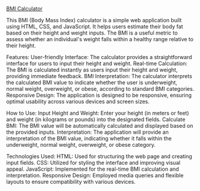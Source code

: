 <U>BMI Calculator</U>

This BMI (Body Mass Index) calculator is a simple web application built using HTML, CSS, and JavaScript. 
It helps users estimate their body fat based on their height and weight inputs. 
The BMI is a useful metric to assess whether an individual's weight falls within a healthy range relative to their height.


Features:
User-friendly Interface: The calculator provides a straightforward interface for users to input their height and weight.
Real-time Calculation: The BMI is calculated instantly as users input their height and weight, providing immediate feedback.
BMI Interpretation: The calculator interprets the calculated BMI value to indicate whether the user is underweight, normal weight, overweight, or obese, according to standard BMI categories.
Responsive Design: The application is designed to be responsive, ensuring optimal usability across various devices and screen sizes.


How to Use:
Input Height and Weight: Enter your height (in meters or feet) and weight (in kilograms or pounds) into the designated fields.
Calculate BMI: The BMI value will be automatically calculated and displayed based on the provided inputs.
Interpretation: The application will provide an interpretation of the BMI value, indicating whether it falls within the underweight, normal weight, overweight, or obese category.


Technologies Used:
HTML: Used for structuring the web page and creating input fields.
CSS: Utilized for styling the interface and improving visual appeal.
JavaScript: Implemented for the real-time BMI calculation and interpretation.
Responsive Design: Employed media queries and flexible layouts to ensure compatibility with various devices.


